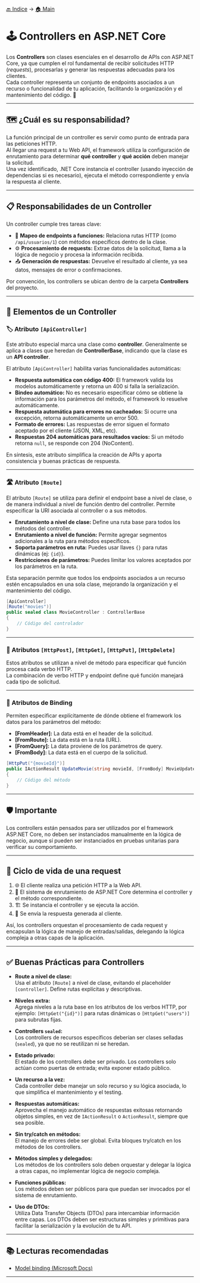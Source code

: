 [🔙 Indice](https://github.com/IngSoft-DA2/DA2-Tecnologia/tree/web-api?tab=readme-ov-file#indice) → [🏠 Main](https://github.com/IngSoft-DA2/DA2-Tecnologia/tree/main?tab=readme-ov-file#da2-tecnologia--dise%C3%B1o-de-aplicaciones-2)

# 🕹️ Controllers en ASP.NET Core

Los **Controllers** son clases esenciales en el desarrollo de APIs con ASP.NET Core, ya que cumplen el rol fundamental de recibir solicitudes HTTP (*requests*), procesarlas y generar las respuestas adecuadas para los clientes.  
Cada controller representa un conjunto de endpoints asociados a un recurso o funcionalidad de tu aplicación, facilitando la organización y el mantenimiento del código. 🚦

---

## 🗺️ ¿Cuál es su responsabilidad?

La función principal de un controller es servir como punto de entrada para las peticiones HTTP.  
Al llegar una request a tu Web API, el framework utiliza la configuración de enrutamiento para determinar **qué controller** y **qué acción** deben manejar la solicitud.  
Una vez identificado, .NET Core instancia el controller (usando inyección de dependencias si es necesario), ejecuta el método correspondiente y envía la respuesta al cliente.

---

## 📋 Responsabilidades de un Controller

Un controller cumple tres tareas clave:

- 🔗 **Mapeo de endpoints a funciones:** Relaciona rutas HTTP (como `/api/usuarios/1`) con métodos específicos dentro de la clase.
- ⚙️ **Procesamiento de requests:** Extrae datos de la solicitud, llama a la lógica de negocio y procesa la información recibida.
- 📤 **Generación de respuestas:** Devuelve el resultado al cliente, ya sea datos, mensajes de error o confirmaciones.

Por convención, los controllers se ubican dentro de la carpeta **Controllers** del proyecto.

---

## 🧩 Elementos de un Controller

### 🏷️ Atributo `[ApiController]`

Este atributo especial marca una clase como **controller**. Generalmente se aplica a clases que heredan de **ControllerBase**, indicando que la clase es un **API controller**.

El atributo `[ApiController]` habilita varias funcionalidades automáticas:
- **Respuesta automática con código 400:** El framework valida los modelos automáticamente y retorna un 400 si falla la serialización.
- **Bindeo automático:** No es necesario especificar cómo se obtiene la información para los parámetros del método, el framework lo resuelve automáticamente.
- **Respuesta automática para errores no cacheados:** Si ocurre una excepción, retorna automáticamente un error 500.
- **Formato de errores:** Las respuestas de error siguen el formato aceptado por el cliente (JSON, XML, etc).
- **Respuestas 204 automáticas para resultados vacíos:** Si un método retorna `null`, se responde con 204 (NoContent).

En síntesis, este atributo simplifica la creación de APIs y aporta consistencia y buenas prácticas de respuesta.

---

### 🛣️ Atributo `[Route]`

El atributo `[Route]` se utiliza para definir el endpoint base a nivel de clase, o de manera individual a nivel de función dentro del controller. Permite especificar la URI asociada al controller o a sus métodos.

- **Enrutamiento a nivel de clase:** Define una ruta base para todos los métodos del controller.
- **Enrutamiento a nivel de función:** Permite agregar segmentos adicionales a la ruta para métodos específicos.
- **Soporta parámetros en ruta:** Puedes usar llaves `{}` para rutas dinámicas (ej: `{id}`).
- **Restricciones de parámetros:** Puedes limitar los valores aceptados por los parámetros en la ruta.

Esta separación permite que todos los endpoints asociados a un recurso estén encapsulados en una sola clase, mejorando la organización y el mantenimiento del código.

```csharp
[ApiController]
[Route("movies")]
public sealed class MovieController : ControllerBase
{
    // Código del controlador
}
```

---

### 🛑 Atributos `[HttpPost]`, `[HttpGet]`, `[HttpPut]`, `[HttpDelete]`

Estos atributos se utilizan a nivel de método para especificar qué función procesa cada verbo HTTP.  
La combinación de verbo HTTP y endpoint define qué función manejará cada tipo de solicitud.

---

### 🎯 Atributos de Binding

Permiten especificar explícitamente de dónde obtiene el framework los datos para los parámetros del método:

- **[FromHeader]:** La data está en el header de la solicitud.
- **[FromRoute]:** La data está en la ruta (URL).
- **[FromQuery]:** La data proviene de los parámetros de query.
- **[FromBody]:** La data está en el cuerpo de la solicitud.

```csharp
[HttpPut("{movieId}")]
public IActionResult UpdateMovie(string movieId, [FromBody] MovieUpdateRequest request)
{
    // Código del método       
}
```

---

## 🛡️ Importante

Los controllers están pensados para ser utilizados por el framework ASP.NET Core, no deben ser instanciados manualmente en la lógica de negocio, aunque sí pueden ser instanciados en pruebas unitarias para verificar su comportamiento.

---

## 🔄 Ciclo de vida de una request

1. 🌐 El cliente realiza una petición HTTP a la Web API.
2. 🧭 El sistema de enrutamiento de ASP.NET Core determina el controller y el método correspondiente.
3. 🏗️ Se instancia el controller y se ejecuta la acción.
4. 📡 Se envía la respuesta generada al cliente.

Así, los controllers orquestan el procesamiento de cada request y encapsulan la lógica de manejo de entradas/salidas, delegando la lógica compleja a otras capas de la aplicación.

---

## ✅ Buenas Prácticas para Controllers

- **Route a nivel de clase:**  
  Usa el atributo `[Route]` a nivel de clase, evitando el placeholder `[controller]`. Define rutas explícitas y descriptivas.

- **Niveles extra:**  
  Agrega niveles a la ruta base en los atributos de los verbos HTTP, por ejemplo: `[HttpGet("{id}")]` para rutas dinámicas o `[HttpGet("users")]` para subrutas fijas.

- **Controllers `sealed`:**  
  Los controllers de recursos específicos deberían ser clases selladas (`sealed`), ya que no se reutilizan ni se heredan.

- **Estado privado:**  
  El estado de los controllers debe ser privado. Los controllers solo actúan como puertas de entrada; evita exponer estado público.

- **Un recurso a la vez:**  
  Cada controller debe manejar un solo recurso y su lógica asociada, lo que simplifica el mantenimiento y el testing.

- **Respuestas automáticas:**  
  Aprovecha el manejo automático de respuestas exitosas retornando objetos simples, en vez de `IActionResult` o `ActionResult`, siempre que sea posible.

- **Sin try/catch en métodos:**  
  El manejo de errores debe ser global. Evita bloques try/catch en los métodos de los controllers.

- **Métodos simples y delegados:**  
  Los métodos de los controllers solo deben orquestar y delegar la lógica a otras capas, no implementar lógica de negocio compleja.

- **Funciones públicas:**  
  Los métodos deben ser públicos para que puedan ser invocados por el sistema de enrutamiento.

- **Uso de DTOs:**  
  Utiliza Data Transfer Objects (DTOs) para intercambiar información entre capas. Los DTOs deben ser estructuras simples y primitivas para facilitar la serialización y la evolución de tu API.

---

## 📚 Lecturas recomendadas

- [Model binding (Microsoft Docs)](https://learn.microsoft.com/en-us/aspnet/core/mvc/models/model-binding?view=aspnetcore-3.1)

---
